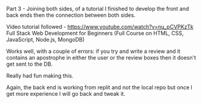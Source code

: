 Part 3 - Joining both sides, of a tutorial I finished to develop the front and back ends then the connection between both sides.

Video tutorial followed - https://www.youtube.com/watch?v=nu_pCVPKzTk Full Stack Web Development for Beginners (Full Course on HTML, CSS, JavaScript, Node.js, MongoDB)

Works well, with a couple of errors: if you try and write a review and it contains an apostrophe in either the user or the review boxes then it doesn't get sent to the DB.

Really had fun making this.

Again, the back end is working from replit and not the local repo but once I get more experience I will go back and tweak it.